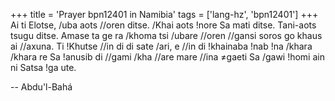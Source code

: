 +++
title = 'Prayer bpn12401 in Namibia'
tags = ['lang-hz', 'bpn12401']
+++
Ai ti Elotse, /uba aots //oren ditse. /Khai aots !nore Sa mati ditse. Tani-aots tsugu ditse. Amase ta ge ra /khoma tsi /ubare //oren //gansi soros go khaus ai //axuna. Ti !Khutse //in di di sate /ari, e //in di !khainaba !nab !na /khara /khara re Sa !anusib di //gami /kha //are mare //ina ≠gaeti Sa /gawi !homi ain ni Satsa !ga ute.

-- Abdu'l-Bahá
